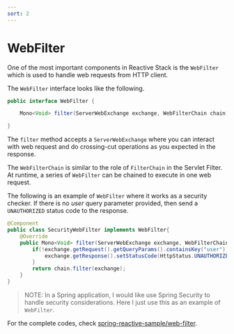 ```yaml
---
sort: 2
---
```


# WebFilter

One of the most important components in Reactive Stack is the `WebFilter` which is used to handle web requests from HTTP client.

The `WebFilter` interface looks like the following.

```java
public interface WebFilter {

	Mono<Void> filter(ServerWebExchange exchange, WebFilterChain chain);

}
```

The `filter` method accepts a `ServerWebExchange` where you can interact with web request and do crossing-cut operations as you expected in the response.

The `WebFilterChain` is similar to the  role of  `FilterChain` in the Servlet Filter.  At runtime, a series of  `WebFilter` can be chained to execute in one web request.

The following is an example of `WebFilter` where  it works as a security checker. If there is no *user* query parameter provided, then send a `UNAUTHORIZED` status code to the response.

```java
@Component
public class SecurityWebFilter implements WebFilter{
    @Override
    public Mono<Void> filter(ServerWebExchange exchange, WebFilterChain chain) {
        if(!exchange.getRequest().getQueryParams().containsKey("user")){
            exchange.getResponse().setStatusCode(HttpStatus.UNAUTHORIZED);
        }
        return chain.filter(exchange);
    }
}
```

> NOTE: In a Spring application, I would like use Spring Security to handle security considerations. Here I just use this as an example of `WebFilter`.
> 


For the complete codes, check [spring-reactive-sample/web-filter](https://github.com/hantsy/spring-reactive-sample/blob/master/web-filter).
